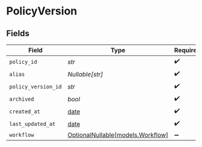 # PolicyVersion


## Fields

| Field                                                                | Type                                                                 | Required                                                             | Description                                                          |
| -------------------------------------------------------------------- | -------------------------------------------------------------------- | -------------------------------------------------------------------- | -------------------------------------------------------------------- |
| `policy_id`                                                          | *str*                                                                | :heavy_check_mark:                                                   | N/A                                                                  |
| `alias`                                                              | *Nullable[str]*                                                      | :heavy_check_mark:                                                   | N/A                                                                  |
| `policy_version_id`                                                  | *str*                                                                | :heavy_check_mark:                                                   | N/A                                                                  |
| `archived`                                                           | *bool*                                                               | :heavy_check_mark:                                                   | N/A                                                                  |
| `created_at`                                                         | [date](https://docs.python.org/3/library/datetime.html#date-objects) | :heavy_check_mark:                                                   | N/A                                                                  |
| `last_updated_at`                                                    | [date](https://docs.python.org/3/library/datetime.html#date-objects) | :heavy_check_mark:                                                   | N/A                                                                  |
| `workflow`                                                           | [OptionalNullable[models.Workflow]](../models/workflow.md)           | :heavy_minus_sign:                                                   | N/A                                                                  |